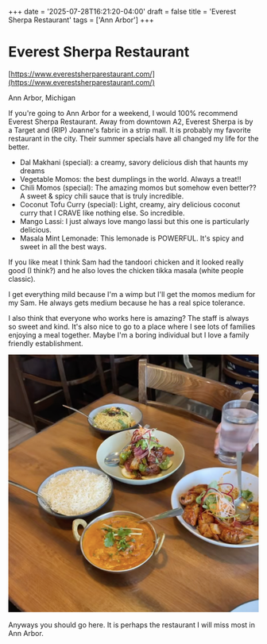 +++
date = '2025-07-28T16:21:20-04:00'
draft = false
title = 'Everest Sherpa Restaurant'
tags = ['Ann Arbor']
+++

# Everest Sherpa Restaurant

[https://www.everestsherparestaurant.com/](https://www.everestsherparestaurant.com/)

Ann Arbor, Michigan

If you're going to Ann Arbor for a weekend, I would 100% recommend Everest Sherpa Restaurant. Away from downtown A2, Everest Sherpa is by a Target and (RIP) Joanne's fabric in a strip mall. It is probably my favorite restaurant in the city. Their summer specials have all changed my life for the better.
* Dal Makhani (special): a creamy, savory delicious dish that haunts my dreams
* Vegetable Momos: the best dumplings in the world. Always a treat!!
* Chili Momos (special): The amazing momos but somehow even better?? A sweet & spicy chili sauce that is truly incredible.
* Coconut Tofu Curry (special): Light, creamy, airy delicious coconut curry that I CRAVE like nothing else. So incredible.
* Mango Lassi: I just always love mango lassi but this one is particularly delicious.
* Masala Mint Lemonade: This lemonade is POWERFUL. It's spicy and sweet in all the best ways.

If you like meat I think Sam had the tandoori chicken and it looked really good (I think?) and he also loves the chicken tikka masala (white people classic).

I get everything mild because I'm a wimp but I'll get the momos medium for my Sam. He always gets medium because he has a real spice tolerance.

I also think that everyone who works here is amazing? The staff is always so sweet and kind. It's also nice to go to a place where I see lots of families enjoying a meal together. Maybe I'm a boring individual but I love a family friendly establishment.

<!-- Shitty photo -->
![Crappy photo of various dishes at Everest Momo](everest_food.png)

Anyways you should go here. It is perhaps the restaurant I will miss most in Ann Arbor.
